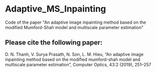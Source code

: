 # Adaptive_MS_Inpainting
Code of the paper "An adaptive image inpainting method based on the modified Mumford-Shah model and multiscale parameter estimation"

## Please cite the following paper:
D. N. Thanh, V. Surya Prasath, N. Son, L. M. Hieu, “An adaptive image inpainting method based on the modified mumford-shah model and multiscale parameter estimation”, Computer Optics, 43:2 (2019), 251–257
